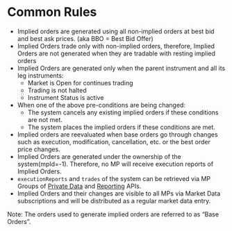 # Common Rules

* Implied orders are generated using all non-implied orders at best bid and best ask prices. (aka BBO = Best Bid Offer)
* Implied Orders trade only with non-implied orders, therefore, Implied Orders are not generated when they are tradable with resting implied orders
* Implied Orders are generated only when the parent instrument and all its leg instruments:
  * Market is Open for continues trading&#x20;
  * Trading is not halted&#x20;
  * Instrument Status is active
* When one of the above pre-conditions are being changed:
  * The system cancels any existing implied orders if these conditions are not met.
  * The system places the implied orders if these conditions are met.
* Implied orders are reevaluated when base orders go through changes such as execution, modification, cancellation, etc. or the best order price changes.
* Implied Orders are generated under the ownership of the system(mpId=-1). Therefore, no MP will receive execution reports of Implied Orders.
* `executionReports` and `trades` of the system can be retrieved via MP Groups of [Private Data](../../../ws/private-data-api.md) and [Reporting](../../../ws/reporting-api.md) APIs.
* Implied Orders and their changes are visible to all MPs via Market Data subscriptions and will be distributed as a regular market data entry.

Note: The orders used to generate implied orders are referred to as “Base Orders”.

